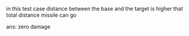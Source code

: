 in this test case distance between the base and the target is higher that total distance missile can go 

ans:  zero damage